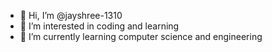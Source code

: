 - 👋 Hi, I’m @jayshree-1310
- 👀 I’m interested in coding and learning
- 🌱 I’m currently learning computer science and engineering

<!---
jayshree-1310/jayshree-1310 is a ✨ special ✨ repository because its `README.md` (this file) appears on your GitHub profile.
You can click the Preview link to take a look at your changes.
--->
